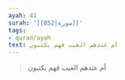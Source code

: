 ```yaml
---
ayah: 41
surah: '[[052|سورة]]'
tags:
- quran/ayah
text: أم عندهم الغيب فهم يكتبون
---
```

> أم عندهم الغيب فهم يكتبون
